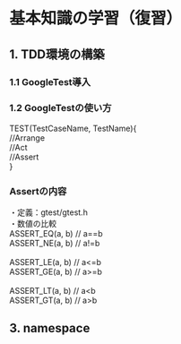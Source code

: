 
# 基本知識の学習（復習）
## 1. TDD環境の構築
### 1.1 GoogleTest導入
### 1.2 GoogleTestの使い方
TEST(TestCaseName, TestName){ <br>
//Arrange <br>
//Act <br>
//Assert <br>
}

### Assertの内容
・定義：gtest/gtest.h <br>
・数値の比較 <br>
  ASSERT_EQ(a, b) // a==b <br>
  ASSERT_NE(a, b) // a!=b <br><br>
  ASSERT_LE(a, b) // a<=b <br>
  ASSERT_GE(a, b) // a>=b <br><br>
  ASSERT_LT(a, b) // a<b <br>
  ASSERT_GT(a, b) // a>b <br>

## 3. namespace

